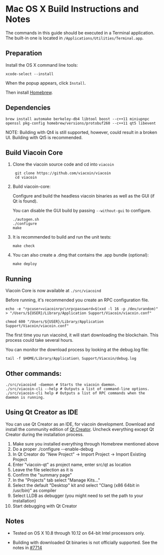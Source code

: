 Mac OS X Build Instructions and Notes
====================================
The commands in this guide should be executed in a Terminal application.
The built-in one is located in `/Applications/Utilities/Terminal.app`.

Preparation
-----------
Install the OS X command line tools:

`xcode-select --install`

When the popup appears, click `Install`.

Then install [Homebrew](http://brew.sh).

Dependencies
----------------------

    brew install automake berkeley-db4 libtool boost --c++11 miniupnpc openssl pkg-config homebrew/versions/protobuf260 --c++11 qt5 libevent

NOTE: Building with Qt4 is still supported, however, could result in a broken UI. Building with Qt5 is recommended.

Build Viacoin Core
------------------------

1. Clone the viacoin source code and cd into `viacoin`

        git clone https://github.com/viacoin/viacoin
        cd viacoin

2.  Build viacoin-core:

    Configure and build the headless viacoin binaries as well as the GUI (if Qt is found).

    You can disable the GUI build by passing `--without-gui` to configure.

        ./autogen.sh
        ./configure
        make

3.  It is recommended to build and run the unit tests:

        make check

4.  You can also create a .dmg that contains the .app bundle (optional):

        make deploy

Running
-------

Viacoin Core is now available at `./src/viacoind`

Before running, it's recommended you create an RPC configuration file.

    echo -e "rpcuser=viacoinrpc\nrpcpassword=$(xxd -l 16 -p /dev/urandom)" > "/Users/${USER}/Library/Application Support/Viacoin/viacoin.conf"

    chmod 600 "/Users/${USER}/Library/Application Support/Viacoin/viacoin.conf"

The first time you run viacoind, it will start downloading the blockchain. This process could take several hours.

You can monitor the download process by looking at the debug.log file:

    tail -f $HOME/Library/Application\ Support/Viacoin/debug.log

Other commands:
-------

    ./src/viacoind -daemon # Starts the viacoin daemon.
    ./src/viacoin-cli --help # Outputs a list of command-line options.
    ./src/viacoin-cli help # Outputs a list of RPC commands when the daemon is running.

Using Qt Creator as IDE
------------------------
You can use Qt Creator as an IDE, for viacoin development.
Download and install the community edition of [Qt Creator](https://www.qt.io/download/).
Uncheck everything except Qt Creator during the installation process.

1. Make sure you installed everything through Homebrew mentioned above
2. Do a proper ./configure --enable-debug
3. In Qt Creator do "New Project" -> Import Project -> Import Existing Project
4. Enter "viacoin-qt" as project name, enter src/qt as location
5. Leave the file selection as it is
6. Confirm the "summary page"
7. In the "Projects" tab select "Manage Kits..."
8. Select the default "Desktop" kit and select "Clang (x86 64bit in /usr/bin)" as compiler
9. Select LLDB as debugger (you might need to set the path to your installation)
10. Start debugging with Qt Creator

Notes
-----

* Tested on OS X 10.8 through 10.12 on 64-bit Intel processors only.

* Building with downloaded Qt binaries is not officially supported. See the notes in [#7714](https://github.com/bitcoin/bitcoin/issues/7714)
